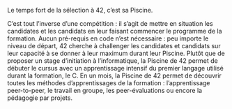 Le temps fort de la sélection à 42, c’est sa Piscine.

C’est tout l’inverse d’une compétition : il s’agit de mettre en situation les candidates et les candidats en leur faisant commencer le programme de la formation. Aucun pré-requis en code n’est nécessaire : peu importe le niveau de départ, 42 cherche à challenger les candidates et candidats sur leur capacité à se donner à leur maximum durant leur Piscine. Plutôt que de proposer un stage d’initiation à l’informatique, la Piscine de 42 permet de débuter le cursus avec un apprentissage intensif du premier langage utilisé durant la formation, le C. En un mois, la Piscine de 42 permet de découvrir toutes les méthodes d’apprentissages de la formation : l’apprentissage peer-to-peer, le travail en groupe, les peer-évaluations ou encore la pédagogie par projets.
